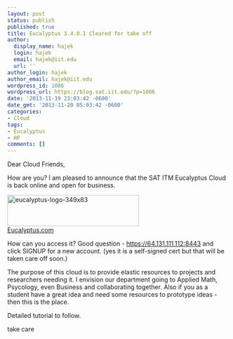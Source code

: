 ```yaml
---
layout: post
status: publish
published: true
title: Eucalyptus 3.4.0.1 Cleared for take off
author:
  display_name: hajek
  login: hajek
  email: hajek@iit.edu
  url: ''
author_login: hajek
author_email: hajek@iit.edu
wordpress_id: 1006
wordpress_url: https://blog.sat.iit.edu/?p=1006
date: '2013-11-19 23:03:42 -0600'
date_gmt: '2013-11-20 05:03:42 -0600'
categories:
- Cloud
tags:
- Eucalyptus
- HP
comments: []
---
```

<p>Dear Cloud Friends,</p>
<p>   How are you?  I am pleased to announce that the SAT ITM Eucalyptus Cloud is back online and open for business.   </p>
<p><a href="https://blog.sat.iit.edu/wp-content/uploads/2013/11/eucalyptus-logo-349x83.png"><img src="https://blog.sat.iit.edu/wp-content/uploads/2013/11/eucalyptus-logo-349x83-300x71.png" alt="eucalyptus-logo-349x83" width="300" height="71" class="alignnone size-medium wp-image-1007" /></a><br />
<a href="http://www.eucalyptus.com">Eucalyptus.com</a></p>
<p>How can you access it?   Good question - <a href="https://64.131.111.112:8443">https://64.131.111.112:8443</a>  and click SIGNUP for a new account.  (yes it is a self-signed cert but that will be taken care off soon.)   </p>
<p>The purpose of this cloud is to provide elastic resources to projects and researchers needing it.   I envision our department going to Applied Math, Psycology, even Business and collaborating together.  Also if you as a student have a great idea and need some resources to prototype ideas - then this is the place.</p>
<p>Detailed tutorial to follow.</p>
<p>take care</p>
